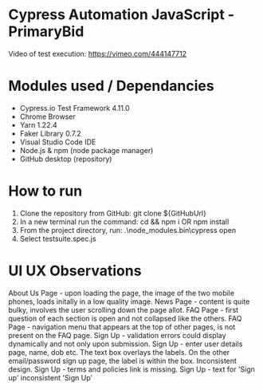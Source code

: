 # Cypress Automation JavaScript - PrimaryBid

Video of test execution: https://vimeo.com/444147712

# Modules used / Dependancies
- Cypress.io Test Framework 4.11.0
- Chrome Browser
- Yarn 1.22.4
- Faker Library 0.7.2
- Visual Studio Code IDE
- Node.js & npm (node package manager)
- GitHub desktop (repository)

# How to run
1. Clone the repository from GitHub:  git clone ${GitHubUrl}
2. In a new terminal run the command:  cd <repo> && npm i    OR    npm install
3. From the project directory, run:  .\node_modules\.bin\cypress open
4. Select testsuite.spec.js
 
# UI UX Observations
About Us Page - upon loading the page, the image of the two mobile phones, loads initally in a low quality image.
News Page - content is quite bulky, involves the user scrolling down the page allot.
FAQ Page - first question of each section is open and not collapsed like the others.
FAQ Page - navigation menu that appears at the top of other pages, is not present on the FAQ page.
Sign Up - validation errors could display dynamically and not only upon submission.
Sign Up - enter user details page, name, dob etc. The text box overlays the labels. On the other email/password sign up page, the label is within the box. Inconsistent design.
Sign Up - terms and policies link is missing.
Sign Up - text for 'Sign up' inconsistent 'Sign Up'



 
